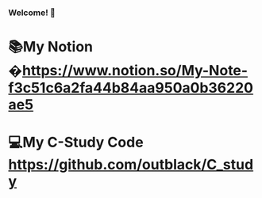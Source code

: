 ### Welcome! 👏
# 📚My Notion �https://www.notion.so/My-Note-f3c51c6a2fa44b84aa950a0b36220ae5
# 💻My C-Study Code https://github.com/outblack/C_study



